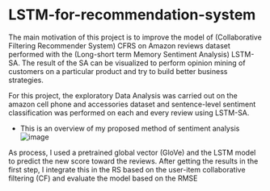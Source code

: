 # LSTM-for-recommendation-system
The main motivation of this project is to improve the model of (Collaborative Filtering Recommender System) CFRS on Amazon reviews dataset performed with the (Long-short term Memory Sentiment Analysis) LSTM-SA. 
The result of the SA can be visualized to perform opinion mining of customers on a particular product and try to build better business strategies. 

For this project, the exploratory Data Analysis was carried out on the amazon cell phone and accessories dataset and sentence-level sentiment classification was performed on each and every review using LSTM-SA. 

- This is an overview of my proposed method of sentiment analysis
![image](https://user-images.githubusercontent.com/82525775/157233327-f0419e24-8fbe-491f-8bc7-d5fa759a63fb.png)

As process, I used a pretrained global vector (GloVe) and the LSTM model to predict the new score toward the reviews. After getting the results in the first step, I integrate this in the RS based on the user-item collaborative filtering (CF) and evaluate the model based on the RMSE


